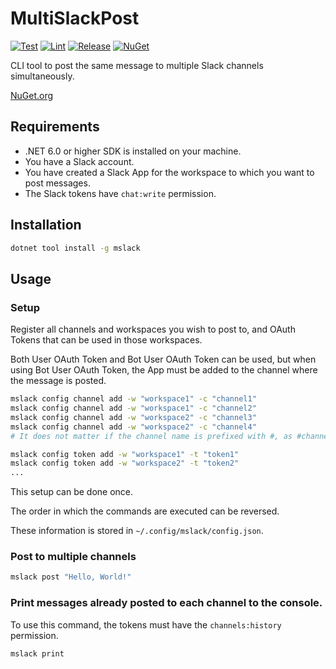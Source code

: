 # MultiSlackPost

[![Test](https://github.com/VeyronSakai/MultiSlackPost/actions/workflows/test.yml/badge.svg)](https://github.com/VeyronSakai/MultiSlackPost/actions/workflows/test.yml) [![Lint](https://github.com/VeyronSakai/MultiSlackPost/actions/workflows/lint.yml/badge.svg)](https://github.com/VeyronSakai/MultiSlackPost/actions/workflows/lint.yml) [![Release](https://github.com/VeyronSakai/MultiSlackPost/actions/workflows/release.yml/badge.svg)](https://github.com/VeyronSakai/MultiSlackPost/actions/workflows/release.yml) [![NuGet](https://img.shields.io/nuget/v/mslack.svg)](https://www.nuget.org/packages/mslack/)



CLI tool to post the same message to multiple Slack channels simultaneously.

[NuGet.org](https://www.nuget.org/packages/mslack)

## Requirements

- .NET 6.0 or higher SDK is installed on your machine.
- You have a Slack account.
- You have created a Slack App for the workspace to which you want to post messages.
- The Slack tokens have `chat:write` permission.

## Installation

```bash
dotnet tool install -g mslack
```

## Usage

### Setup

Register all channels and workspaces you wish to post to, and OAuth Tokens that can be used in those workspaces.

Both User OAuth Token and Bot User OAuth Token can be used, but when using Bot User OAuth Token, the App must be added to the channel where the message is posted.

```bash
mslack config channel add -w "workspace1" -c "channel1"  
mslack config channel add -w "workspace1" -c "channel2"
mslack config channel add -w "workspace2" -c "channel3"
mslack config channel add -w "workspace2" -c "channel4"
# It does not matter if the channel name is prefixed with #, as #channel.

mslack config token add -w "workspace1" -t "token1"
mslack config token add -w "workspace2" -t "token2"
...
```
This setup can be done once.

The order in which the commands are executed can be reversed.

These information is stored in `~/.config/mslack/config.json`.

### Post to multiple channels

```bash
mslack post "Hello, World!"
```

### Print messages already posted to each channel to the console.

To use this command, the tokens must have the `channels:history` permission.

```bash
mslack print
```
